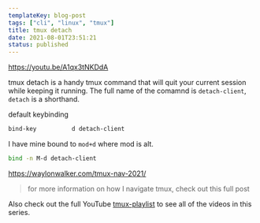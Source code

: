 ```yaml
---
templateKey: blog-post
tags: ["cli", "linux", "tmux"]
title: tmux detach
date: 2021-08-01T23:51:21
status: published
---
```


<https://youtu.be/A1qx3tNKDdA>

tmux detach is a handy tmux command that will quit your current session while
keeping it running. The full name of the comamnd is `detach-client`, `detach`
is a shorthand.

default keybinding

```bash
bind-key          d detach-client
```

I have mine bound to `mod+d` where mod is alt.

```bash
bind -n M-d detach-client
```

<https://waylonwalker.com/tmux-nav-2021/>

> for more information on how I navigate tmux, check out this full post

Also check out the full YouTube
[tmux-playlist](https://www.youtube.com/playlist?list=PLTRNG6WIHETB4reAxbWza3CZeP9KL6Bkr)
to see all of the videos in this series.
